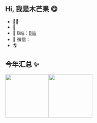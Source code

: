## Hi, 我是木芒果 😋

- 🧑‍💻 
- 🚀 
- 👾 B站：<a href="https://space.bilibili.com/256796103" target="_blank">B站</a>
- 💬 微信：
- 🌎 

## 今年汇总 ✨

<img align="" height="137px" src="https://github-readme-stats.vercel.app/api?username=mumangguo&hide_title=true&hide_border=true&show_icons=true&include_all_commits=true&line_height=21&bg_color=0,EC6C6C,FFD479,FFFC79,73FA79&theme=graywhite&locale=cn" /><img align="" height="137px" src="https://github-readme-stats.vercel.app/api/top-langs/?username=mumangguo&hide_title=true&hide_border=true&layout=compact&bg_color=0,73FA79,73FDFF,D783FF&theme=graywhite&locale=cn" />
